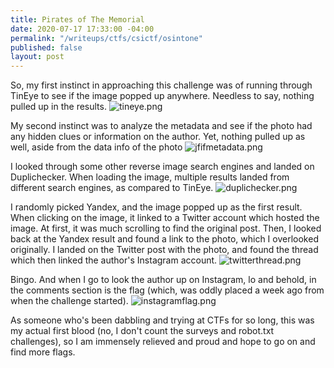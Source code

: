 ```yaml
---
title: Pirates of The Memorial
date: 2020-07-17 17:33:00 -04:00
permalink: "/writeups/ctfs/csictf/osintone"
published: false
layout: post
---
```


So, my first instinct in approaching this challenge was of running through TinEye to see if the image popped up anywhere. Needless to say, nothing pulled up in the results. 
![tineye.png](/uploads/tineye.png)

My second instinct was to analyze the metadata and see if the photo had any hidden clues or information on the author. Yet, nothing pulled up as well, aside from the data info of the photo
![jfifmetadata.png](/uploads/jfifmetadata.png)

I looked through some other reverse image search engines and landed on Duplichecker. When loading the image, multiple results landed from different search engines, as compared to TinEye.
![duplichecker.png](/uploads/duplichecker.png)

I randomly picked Yandex, and the image popped up as the first result. When clicking on the image, it linked to a Twitter account which hosted the image. At first, it was much scrolling to find the original post. Then, I looked back at the Yandex result and found a link to the photo, which I overlooked originally. I landed on the Twitter post with the photo, and found the thread which then linked the author's Instagram account.
![twitterthread.png](/uploads/twitterthread.png)

Bingo. And when I go to look the author up on Instagram, lo and behold, in the comments section is the flag (which, was oddly placed a week ago from when the challenge started). 
![instagramflag.png](/uploads/instagramflag.png)

As someone who's been dabbling and trying at CTFs for so long, this was my actual first blood (no, I don't count the surveys and robot.txt challenges), so I am immensely relieved and proud and hope to go on and find more flags. 